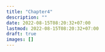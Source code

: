 ```yaml
---
title: "Chapter4"
description: ""
date: 2022-08-15T08:20:32+07:00
lastmod: 2022-08-15T08:20:32+07:00
draft: true
images: []
---
```

